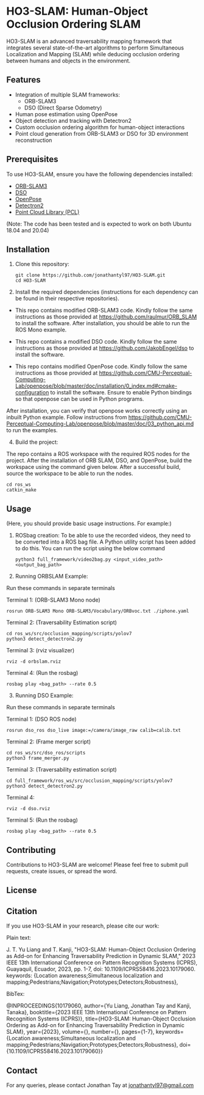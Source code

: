 # HO3-SLAM: Human-Object Occlusion Ordering SLAM

HO3-SLAM is an advanced traversability mapping framework that integrates several state-of-the-art algorithms to perform Simultaneous Localization and Mapping (SLAM) while deducing occlusion ordering between humans and objects in the environment.

## Features

- Integration of multiple SLAM frameworks:
  - ORB-SLAM3
  - DSO (Direct Sparse Odometry)
- Human pose estimation using OpenPose
- Object detection and tracking with Detectron2
- Custom occlusion ordering algorithm for human-object interactions
- Point cloud generation from ORB-SLAM3 or DSO for 3D environment reconstruction

## Prerequisites

To use HO3-SLAM, ensure you have the following dependencies installed:

- [ORB-SLAM3](https://github.com/UZ-SLAMLab/ORB_SLAM3)
- [DSO](https://github.com/JakobEngel/dso)
- [OpenPose](https://github.com/CMU-Perceptual-Computing-Lab/openpose)
- [Detectron2](https://github.com/facebookresearch/detectron2)
- [Point Cloud Library (PCL)](https://pointclouds.org/)

(Note: The code has been tested and is expected to work on both Ubuntu 18.04 and 20.04)

## Installation

1. Clone this repository:
   ```
   git clone https://github.com/jonathantyl97/HO3-SLAM.git
   cd HO3-SLAM
   ```

2. Install the required dependencies (instructions for each dependency can be found in their respective repositories).

- This repo contains modified ORB-SLAM3 code. Kindly follow the same instructions as those provided at https://github.com/raulmur/ORB_SLAM to install the software. After installation, you should be able to run the ROS Mono example.
  
- This repo contains a modified DSO code. Kindly follow the same instructions as those provided at https://github.com/JakobEngel/dso to install the software.
  
- This repo contains modified OpenPose code. Kindly follow the same instructions as those provided at https://github.com/CMU-Perceptual-Computing-Lab/openpose/blob/master/doc/installation/0_index.md#cmake-configuration to install the software. Ensure to enable Python bindings so that openpose can be used in Python programs.

After installation, you can verify that openpose works correctly using an inbuilt Python example. Follow instructions from https://github.com/CMU-Perceptual-Computing-Lab/openpose/blob/master/doc/03_python_api.md to run the examples.

4. Build the project:

The repo contains a ROS workspace with the required ROS nodes for the project. After the installation of ORB SLAM, DSO, and OpenPose, build the workspace using the command given below. After a successful build, source the workspace to be able to run the nodes. 
   ```
   cd ros_ws
   catkin_make
   ```

## Usage

(Here, you should provide basic usage instructions. For example:)

1. ROSbag creation:
To be able to use the recorded videos, they need to be converted into a ROS bag file. A Python utility script has been added to do this. You can run the script using the below command
   ```
   python3 full_framework/video2bag.py <input_video_path> <output_bag_path>
   ```
2. Running ORBSLAM Example:

Run these commands in separate terminals

Terminal 1: (ORB-SLAM3 Mono node)
   ```
rosrun ORB-SLAM3 Mono ORB-SLAM3/Vocabulary/ORBvoc.txt ./iphone.yaml
   ```
Terminal 2: (Traversability Estimation script)
   ```
cd ros_ws/src/occlusion_mapping/scripts/yolov7
python3 detect_detectron2.py
   ```
Terminal 3: (rviz visualizer)
   ```
rviz -d orbslam.rviz
   ```
Terminal 4: (Run the rosbag)
   ```
rosbag play <bag_path> --rate 0.5
   ```
3. Running DSO Example:

Run these commands in separate terminals

Terminal 1: (DSO ROS node)
   ```
rosrun dso_ros dso_live image:=/camera/image_raw calib=calib.txt
   ```
Terminal 2: (Frame merger script)
   ```
cd ros_ws/src/dso_ros/scripts
python3 frame_merger.py
   ```
Terminal 3: (Traversability estimation script)
   ```
cd full_framework/ros_ws/src/occlusion_mapping/scripts/yolov7
python3 detect_detectron2.py
   ```
Terminal 4:
   ```
rviz -d dso.rviz
   ```
Terminal 5: (Run the rosbag)
   ```
rosbag play <bag_path> --rate 0.5
   ```

## Contributing

Contributions to HO3-SLAM are welcome! Please feel free to submit pull requests, create issues, or spread the word.

## License


## Citation

If you use HO3-SLAM in your research, please cite our work:

Plain text:

J. T. Yu Liang and T. Kanji, "HO3-SLAM: Human-Object Occlusion Ordering as Add-on for Enhancing Traversability Prediction in Dynamic SLAM," 2023 IEEE 13th International Conference on Pattern Recognition Systems (ICPRS), Guayaquil, Ecuador, 2023, pp. 1-7, doi: 10.1109/ICPRS58416.2023.10179060. keywords: {Location awareness;Simultaneous localization and mapping;Pedestrians;Navigation;Prototypes;Detectors;Robustness},


BibTex:

@INPROCEEDINGS{10179060,
  author={Yu Liang, Jonathan Tay and Kanji, Tanaka},
  booktitle={2023 IEEE 13th International Conference on Pattern Recognition Systems (ICPRS)}, 
  title={HO3-SLAM: Human-Object Occlusion Ordering as Add-on for Enhancing Traversability Prediction in Dynamic SLAM}, 
  year={2023},
  volume={},
  number={},
  pages={1-7},
  keywords={Location awareness;Simultaneous localization and mapping;Pedestrians;Navigation;Prototypes;Detectors;Robustness},
  doi={10.1109/ICPRS58416.2023.10179060}}

## Contact

For any queries, please contact Jonathan Tay at jonathantyl97@gmail.com

